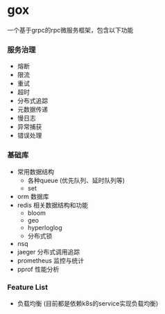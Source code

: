 # gox
一个基于grpc的rpc微服务框架，包含以下功能

### 服务治理
+ 熔断
+ 限流
+ 重试
+ 超时
+ 分布式追踪
+ 元数据传递
+ 慢日志
+ 异常捕获
+ 错误处理


### 基础库
+ 常用数据结构 
    + 各种queue (优先队列、延时队列等)
    + set
+ orm 数据库
+ redis 相关数据结构和功能
    + bloom
    + geo
    + hyperloglog
    + 分布式锁
+ nsq
+ jaeger 分布式调用追踪
+ prometheus 监控与统计
+ pprof 性能分析

### Feature List
+ 负载均衡 (目前都是依赖k8s的service实现负载均衡)
